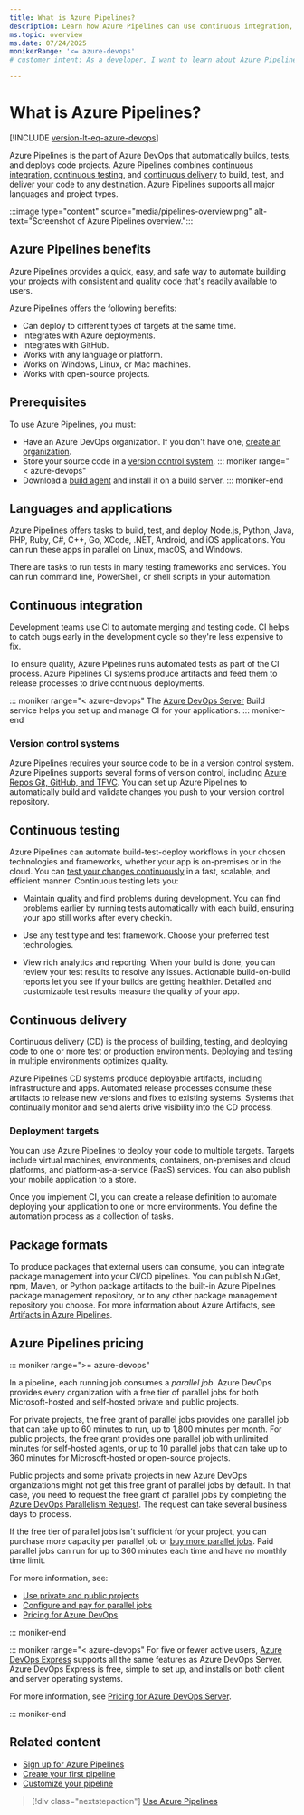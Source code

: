 ```yaml
---
title: What is Azure Pipelines?
description: Learn how Azure Pipelines can use continuous integration, testing, and delivery to automatically build, test, and deploy your code.
ms.topic: overview
ms.date: 07/24/2025
monikerRange: '<= azure-devops'
# customer intent: As a developer, I want to learn about Azure Pipelines capabilities so I can automatically build, test, and deliver my code.

---
```


# What is Azure Pipelines?

[!INCLUDE [version-lt-eq-azure-devops](../../includes/version-lt-eq-azure-devops.md)]

Azure Pipelines is the part of Azure DevOps that automatically builds, tests, and deploys code projects. Azure Pipelines combines [continuous integration](#continuous-integration), [continuous testing](#continuous-testing), and [continuous delivery](#continuous-delivery) to build, test, and deliver your code to any destination. Azure Pipelines supports all major languages and project types.

:::image type="content" source="media/pipelines-overview.png" alt-text="Screenshot of Azure Pipelines overview.":::

## Azure Pipelines benefits

Azure Pipelines provides a quick, easy, and safe way to automate building your projects with consistent and quality code that's readily available to users.

Azure Pipelines offers the following benefits:

- Can deploy to different types of targets at the same time.
- Integrates with Azure deployments.
- Integrates with GitHub.
- Works with any language or platform.
- Works on Windows, Linux, or Mac machines.
- Works with open-source projects.

## Prerequisites

To use Azure Pipelines, you must:

- Have an Azure DevOps organization. If you don't have one, [create an organization](../../organizations/accounts/create-organization.md).
- Store your source code in a [version control system](#version-control-systems).
::: moniker range="< azure-devops"
- Download a [build agent](../agents/windows-agent.md) and install it on a build server.
::: moniker-end

## Languages and applications

Azure Pipelines offers tasks to build, test, and deploy Node.js, Python, Java, PHP, Ruby, C#, C++, Go, XCode, .NET, Android, and iOS applications. You can run these apps in parallel on Linux, macOS, and Windows.

There are tasks to run tests in many testing frameworks and services. You can run command line, PowerShell, or shell scripts in your automation.

## Continuous integration

Development teams use CI to automate merging and testing code. CI helps to catch bugs early in the development cycle so they're less expensive to fix.

To ensure quality, Azure Pipelines runs automated tests as part of the CI process. Azure Pipelines CI systems produce artifacts and feed them to release processes to drive continuous deployments.

::: moniker range="< azure-devops"
The [Azure DevOps Server](https://azure.microsoft.com/services/devops/server/) Build service helps you set up and manage CI for your applications.
::: moniker-end

### Version control systems

Azure Pipelines requires your source code to be in a version control system. Azure Pipelines supports several forms of version control, including [Azure Repos Git, GitHub, and TFVC](../repos/index.md). You can set up Azure Pipelines to automatically build and validate changes you push to your version control repository.

## Continuous testing

Azure Pipelines can automate build-test-deploy workflows in your chosen technologies and frameworks, whether your app is on-premises or in the cloud. You can [test your changes continuously](../ecosystems/dotnet-core.md#run-your-tests) in a fast, scalable, and efficient manner. Continuous testing lets you:

- Maintain quality and find problems during development. You can find problems earlier by running tests automatically with each build, ensuring your app still works after every checkin.

- Use any test type and test framework. Choose your preferred test technologies.

- View rich analytics and reporting. When your build is done, you can review your test results to resolve any issues. Actionable build-on-build reports let you see if your builds are getting healthier. Detailed and customizable test results measure the quality of your app.

## Continuous delivery

Continuous delivery (CD) is the process of building, testing, and deploying code to one or more test or production environments. Deploying and testing in multiple environments optimizes quality.

Azure Pipelines CD systems produce deployable artifacts, including infrastructure and apps. Automated release processes consume these artifacts to release new versions and fixes to existing systems. Systems that continually monitor and send alerts drive visibility into the CD process.

### Deployment targets

You can use Azure Pipelines to deploy your code to multiple targets. Targets include virtual machines, environments, containers, on-premises and cloud platforms, and platform-as-a-service (PaaS) services. You can also publish your mobile application to a store.

Once you implement CI, you can create a release definition to automate deploying your application to one or more environments. You define the automation process as a collection of tasks.

## Package formats

To produce packages that external users can consume, you can integrate package management into your CI/CD pipelines. You can publish NuGet, npm, Maven, or Python package artifacts to the built-in Azure Pipelines package management repository, or to any other package management repository you choose. For more information about Azure Artifacts, see [Artifacts in Azure Pipelines](../artifacts/artifacts-overview.md).

## Azure Pipelines pricing

::: moniker range=">= azure-devops"

In a pipeline, each running job consumes a *parallel job*. Azure DevOps provides every organization with a free tier of parallel jobs for both Microsoft-hosted and self-hosted private and public projects.

For private projects, the free grant of parallel jobs provides one parallel job that can take up to 60 minutes to run, up to 1,800 minutes per month. For public projects, the free grant provides one parallel job with unlimited minutes for self-hosted agents, or up to 10 parallel jobs that can take up to 360 minutes for Microsoft-hosted or open-source projects.

Public projects and some private projects in new Azure DevOps organizations might not get this free grant of parallel jobs by default. In that case, you need to request the free grant of parallel jobs by completing the [Azure DevOps Parallelism Request](https://aka.ms/azpipelines-parallelism-request). The request can take several business days to process.

If the free tier of parallel jobs isn't sufficient for your project, you can purchase more capacity per parallel job or [buy more parallel jobs](../licensing/concurrent-jobs.md?tabs=self-hosted#how-do-i-buy-more-parallel-jobs). Paid parallel jobs can run for up to 360 minutes each time and have no monthly time limit.

For more information, see:
- [Use private and public projects](../../organizations/projects/about-projects.md#use-private-and-public-projects)
- [Configure and pay for parallel jobs](../licensing/concurrent-jobs.md)
- [Pricing for Azure DevOps](https://azure.microsoft.com/pricing/details/devops/azure-devops-services/)

::: moniker-end

::: moniker range="< azure-devops"
For five or fewer active users, [Azure DevOps Express](https://azure.microsoft.com/services/devops/server/) supports all the same features as Azure DevOps Server. Azure DevOps Express is free, simple to set up, and installs on both client and server operating systems.

For more information, see [Pricing for Azure DevOps Server](https://azure.microsoft.com/pricing/details/devops/server/).

::: moniker-end

## Related content

- [Sign up for Azure Pipelines](pipelines-sign-up.md)
- [Create your first pipeline](../create-first-pipeline.md)
- [Customize your pipeline](../customize-pipeline.md)

> [!div class="nextstepaction"]
> [Use Azure Pipelines](pipelines-get-started.md)
